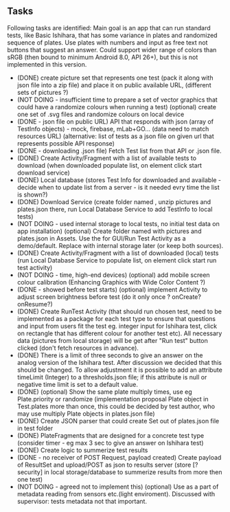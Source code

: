 ## Tasks ##
Following tasks are identified:
Main goal is an app that can run standard tests, like Basic Ishihara, that has some variance in plates and randomized sequence of plates. Use plates with numbers and input as free text not buttons that suggest an answer.
Could support wider range of colors than sRGB (then bound to minimum Android 8.0, API 26+), but this is not implemented in this version.

* (DONE) create picture set that represents one test (pack it along with json file into a zip file) and place it on public available URL, (different sets of pictures ?)
* (NOT DOING - insufficient time to prepare a set of vector graphics that could have a randomize colours when running a test) (optional) create one set of .svg files and randomize colours on local device
* (DONE - json file on public URL) API that responds with json (array of TestInfo objects) - mock, firebase, mLab+GO... (data need to match resources URL) (alternative: list of tests as a json file on given url that represents possible API response)
* (DONE - downloading .json file) Fetch Test list from that API or .json file.
* (DONE) Create Activity/Fragment with a list of available tests to download (when downloaded populate list, on element click start download service)
* (DONE) Local database (stores Test Info for downloaded and available - decide when to update list from a server - is it needed evry time the list is shown?)
* (DONE) Download Service (create folder named <TestID>, unzip pictures and plates.json there, run Local Database Service to add TestInfo to local tests)
* (NOT DOING - used internal storage to local tests, no initial test data on app installation) (optional) Create folder named <TestID> with pictures and plates.json in Assets. Use the for GUI/Run Test Activity as a demo/default. Replace with internal storage later (or keep both sources).
* (DONE) Create Activity/Fragment with a list of downloaded (local) tests (run Local Database Service to populate list, on element click start run test activity)
* (NOT DOING - time, high-end devices) (optional) add mobile screen colour calibration (Enhancing Graphics with Wide Color Content ?)
* (DONE - showed before test starts) (optional) implement Activity to adjust screen brightness before test (do it only once ? onCreate? onResume?)
* (DONE) Create RunTest Activity (that should run chosen test, need to be implemented as a package for each test type to ensure that questions and input from users fit the test eg. integer input for Ishihara test, click on rectangle that has different colour for another test etc). All necessary data (pictures from local storage) will be get after "Run test" button clicked (don't fetch resources in advance).
* (DONE) There is a limit of three seconds to give an answer on the analog version of the Ishihara test. After discussion we decided that this should be changed. To allow adjustment it is possible to add an attribute timeLimit (Integer) to a thresholds.json file; if this attribute is null or negative time limit is set to a default value.
* (DONE) (optional) Show the same plate multiply times, use eg Plate.priority or randomize (implementation proposal Plate object in Test.plates more than once, this could be decided by test author, who may use multiply Plate objects in plates.json file)
* (DONE) Create JSON parser that could create Set<Plate> out of plates.json file in test folder
* (DONE) PlateFragments that are designed for a concrete test type (consider timer - eg max 3 sec to give an answer on Ishihara test)
* (DONE) Create logic to summerize test results
* (DONE - no receiver of POST Request, payload created) Create payload of ResultSet and upload/POST as json to results server (store [? security] in local storage/database to summerize results from more then one test)
* (NOT DOING - agreed not to implement this) (optional)  Use as a part of metadata reading from sensors etc.(light enviroment). Discussed with supervisor: tests metadata not that important.
